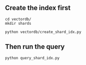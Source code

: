 ## Create the index first
```
cd vectordb/
mkdir shards

python vectordb/create_shard_idx.py
```

## Then run the query
```
python query_shard_idx.py
```
